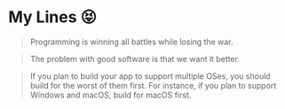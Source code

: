 # My Lines 😝

> Programming is winning all battles while losing the war.

> The problem with good software is that we want it better.

> If you plan to build your app to support multiple OSes, you should build for the worst of them first. For instance, if you plan to support Windows and macOS, build for macOS first.
